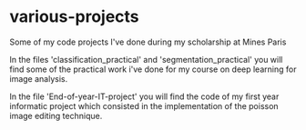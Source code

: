 # various-projects
Some of my code projects I've done during my scholarship at Mines Paris

In the files 'classification_practical' and 'segmentation_practical' you will find some of the practical work i've done for my course on deep learning for image analysis.

In the file 'End-of-year-IT-project' you will find the code of my first year informatic project which consisted in the implementation of the poisson image editing technique.
